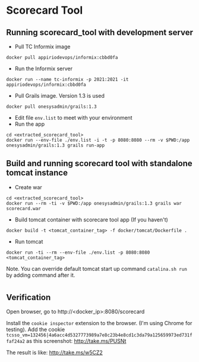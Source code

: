# Scorecard Tool
## Running scorecard_tool with development server

* Pull TC Informix image
```
docker pull appiriodevops/informix:cbbd0fa
```

* Run the Informix server
```
docker run --name tc-informix -p 2021:2021 -it appiriodevops/informix:cbbd0fa
```

* Pull Grails image. Version 1.3 is used
```
docker pull onesysadmin/grails:1.3
```

* Edit file ```env.list``` to meet with your environment
* Run the app
```
cd <extracted_scorecard_tool>
docker run --env-file ./env.list -i -t -p 8080:8080 --rm -v $PWD:/app onesysadmin/grails:1.3 grails run-app
```

## Build and running scorecard tool with standalone tomcat instance
* Create war
```
cd <extracted_scorecard_tool>
docker run --rm -ti -v $PWD:/app onesysadmin/grails:1.3 grails war scorecard.war
```

* Build tomcat container with scorecare tool app (If you haven't)
```
docker build -t <tomcat_container_tag> -f docker/tomcat/Dockerfile .
```

* Run tomcat
```
docker run -ti --rm --env-file ./env.list -p 8080:8080 <tomcat_container_tag>
```

Note. You can override default tomcat start up command ```catalina.sh run``` by adding command
after it.

#
## Verification
Open browser, go to http://<docker_ip>:8080/scorecard

Install the `cookie inspector` extension to the browser. (I'm using Chrome for testing). 
Add the cookie `tcsso_vm=132456|4a6acc4d5327773989a7e8c23b4e8cd1c3da79a125659973ed731ffaf24a2` as this screenshot: http://take.ms/PUSNt

The result is like: http://take.ms/w5CZ2
